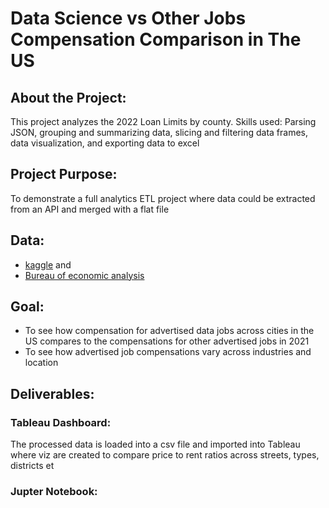 # Data Science vs Other Jobs Compensation Comparison in The US

## About the Project:
This project analyzes the 2022 Loan Limits by county. Skills used: Parsing JSON, grouping and summarizing data, slicing and filtering data frames, data visualization, and exporting data to excel




## Project Purpose:
To demonstrate a full analytics ETL project where data could be extracted from an API and merged with a flat file

## Data:
- [kaggle](https://www.kaggle.com/datasets/atharvap329/glassdoor-data-science-job-data) and
- [Bureau of economic analysis](https://apps.bea.gov/API/docs/index.htm)

## Goal:
- To see how compensation for advertised data jobs across cities in the US compares to the compensations for other advertised jobs in 2021
- To see how advertised job compensations vary across industries and location

## Deliverables:

### Tableau Dashboard:
The processed data is loaded into a csv file and imported into Tableau where viz are created to compare price to rent ratios across streets, types, districts et

### Jupter Notebook:



